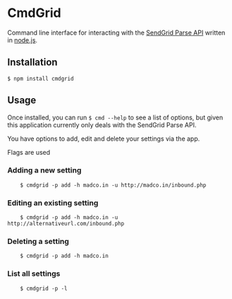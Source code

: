 # CmdGrid

Command line interface for interacting with the [SendGrid Parse API](http://docs.sendgrid.com) written in [node.js](http://nodejs.org).


## Installation

    $ npm install cmdgrid

## Usage

Once installed, you can run `$ cmd --help` to see a list of options, but given this application currently only deals with the SendGrid Parse API.

You have options to add, edit and delete your settings via the app.

Flags are used

### Adding a new setting

		$ cmdgrid -p add -h madco.in -u http://madco.in/inbound.php

### Editing an existing setting

		$ cmdgrid -p add -h madco.in -u http://alternativeurl.com/inbound.php

### Deleting a setting

		$ cmdgrid -p add -h madco.in

### List all settings

		$ cmdgrid -p -l